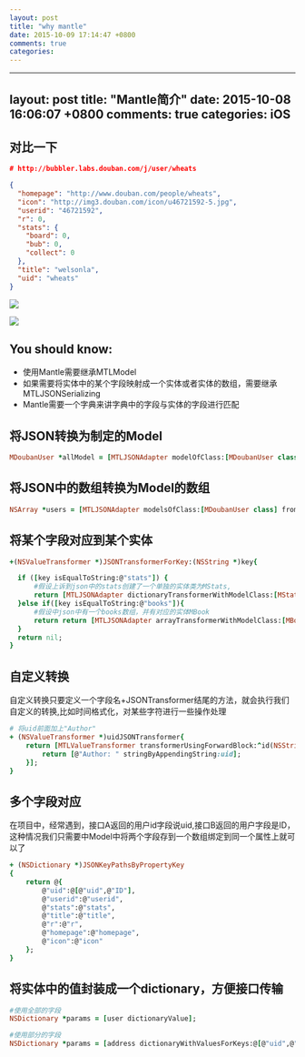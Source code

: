 ```yaml
---
layout: post
title: "why mantle"
date: 2015-10-09 17:14:47 +0800
comments: true
categories: 
---
```


---
layout: post
title: "Mantle简介"
date: 2015-10-08 16:06:07 +0800
comments: true
categories: iOS
---

## 对比一下
```json
# http://bubbler.labs.douban.com/j/user/wheats

{
  "homepage": "http://www.douban.com/people/wheats",
  "icon": "http://img3.douban.com/icon/u46721592-5.jpg",
  "userid": "46721592",
  "r": 0,
  "stats": {
    "board": 0,
    "bub": 0,
    "collect": 0
  },
  "title": "welsonla",
  "uid": "wheats"
}

```

![](http://ww1.sinaimg.cn/large/6e8de9dbjw1ewtvrr4eyjj20gp0eqjvh.jpg)

![](http://ww1.sinaimg.cn/large/6e8de9dbjw1ewtvsjo0s6j20go0f7whk.jpg)


## You should know:

- 使用Mantle需要继承MTLModel
- 如果需要将实体中的某个字段映射成一个实体或者实体的数组，需要继承MTLJSONSerializing
- Mantle需要一个字典来讲字典中的字段与实体的字段进行匹配

## 将JSON转换为制定的Model

```ruby
MDoubanUser *allModel = [MTLJSONAdapter modelOfClass:[MDoubanUser class] fromJSONDictionary:rstlDict] error:nil]
```
  
## 将JSON中的数组转换为Model的数组

```ruby
NSArray *users = [MTLJSONAdapter modelsOfClass:[MDoubanUser class] fromJSONArray:userArray error:nil];
```

  
## 将某个字段对应到某个实体
```ruby
+(NSValueTransformer *)JSONTransformerForKey:(NSString *)key{

  if ([key isEqualToString:@"stats"]) {
      #假设上诉到json中的stats创建了一个单独的实体类为MStats,
      return [MTLJSONAdapter dictionaryTransformerWithModelClass:[MStats class]];
  }else if([key isEqualToString:@"books"]){
      #假设中json中有一个books数组，并有对应的实体MBook
      return return [MTLJSONAdapter arrayTransformerWithModelClass:[MBook class]];;
  }
  return nil;
}
```

## 自定义转换
自定义转换只要定义一个字段名+JSONTransformer结尾的方法，就会执行我们自定义的转换,比如时间格式化，对某些字符进行一些操作处理

```ruby
# 将uid前面加上"Author"
+ (NSValueTransformer *)uidJSONTransformer{
    return [MTLValueTransformer transformerUsingForwardBlock:^id(NSString *uid, BOOL *success, NSError *__autoreleasing *error) {
        return [@"Author: " stringByAppendingString:uid];
    }];
}
```

## 多个字段对应
在项目中，经常遇到，接口A返回的用户id字段说uid,接口B返回的用户字段是ID，这种情况我们只需要中Model中将两个字段存到一个数组绑定到同一个属性上就可以了

```ruby
+ (NSDictionary *)JSONKeyPathsByPropertyKey
{
    return @{
		@"uid":@[@"uid",@"ID"],
		@"userid":@"userid",
		@"stats":@"stats",
		@"title":@"title",
		@"r":@"r",
		@"homepage":@"homepage",
		@"icon":@"icon"
    };
}
```


## 将实体中的值封装成一个dictionary，方便接口传输

```ruby
#使用全部的字段
NSDictionary *params = [user dictionaryValue];

#使用部分的字段
NSDictionary *params = [address dictionaryWithValuesForKeys:@[@"uid",@"stats",@"homepage"]];
```